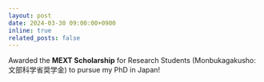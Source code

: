 ```yaml
---
layout: post
date: 2024-03-30 09:00:00+0900
inline: true
related_posts: false
---
```


Awarded the **MEXT Scholarship** for Research Students (Monbukagakusho: 文部科学省奨学金) to pursue my PhD in Japan!

